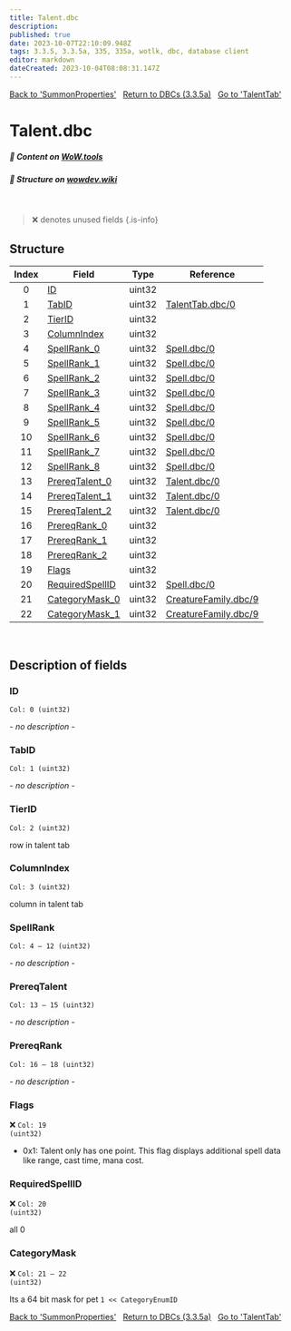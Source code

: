 ```yaml
---
title: Talent.dbc
description: 
published: true
date: 2023-10-07T22:10:09.948Z
tags: 3.3.5, 3.3.5a, 335, 335a, wotlk, dbc, database client
editor: markdown
dateCreated: 2023-10-04T08:08:31.147Z
---
```


<a href="https://trinitycore.info/files/DBC/335/summonproperties" class="mt-5 v-btn v-btn--depressed v-btn--flat v-btn--outlined theme--light v-size--default darkblue--text text--lighten-3"><span class="v-btn__content"><i aria-hidden="true" class="v-icon notranslate v-icon--left mdi mdi-arrow-left theme--light"></i><span>Back to 'SummonProperties'</span></span></a>&nbsp;&nbsp;&nbsp;<a href="https://trinitycore.info/files/DBC/335/DBC" class="mt-5 v-btn v-btn--depressed v-btn--flat v-btn--outlined theme--light v-size--default darkblue--text text--lighten-3"><span class="v-btn__content"><i aria-hidden="true" class="v-icon notranslate v-icon--left mdi mdi-home-outline theme--light"></i><span>Return to DBCs (3.3.5a)</span></span></a>&nbsp;&nbsp;&nbsp;<a href="https://trinitycore.info/files/DBC/335/talenttab" class="mt-5 v-btn v-btn--depressed v-btn--flat v-btn--outlined theme--light v-size--default darkblue--text text--lighten-3"><span class="v-btn__content"><span>Go to 'TalentTab'</span><i aria-hidden="true" class="v-icon notranslate v-icon--right mdi mdi-arrow-right theme--light"></i></span></a>

# Talent.dbc
##### :open_book: Content on [WoW.tools](https://wow.tools/dbc/?dbc=talent&build=3.3.5.12340)
##### :pencil: Structure on [wowdev.wiki](https://wowdev.wiki/DB/Talent)
&nbsp;

> :x: denotes unused fields
{.is-info}


## Structure

| Index | Field | Type | Reference |
| :---: | --- | :---: | --- |
| 0 | [ID](#id) | uint32 |  |
| 1 | [TabID](#tabid) | uint32 | [TalentTab.dbc/0](/files/DBC/335/talenttab#id) |
| 2 | [TierID](#tierid) | uint32 |  |
| 3 | [ColumnIndex](#columnindex) | uint32 |  |
| 4 | [SpellRank_0](#spellrank) | uint32 | [Spell.dbc/0](/files/DBC/335/spell#id) |
| 5 | [SpellRank_1](#spellrank) | uint32 | [Spell.dbc/0](/files/DBC/335/spell#id) |
| 6 | [SpellRank_2](#spellrank) | uint32 | [Spell.dbc/0](/files/DBC/335/spell#id) |
| 7 | [SpellRank_3](#spellrank) | uint32 | [Spell.dbc/0](/files/DBC/335/spell#id) |
| 8 | [SpellRank_4](#spellrank) | uint32 | [Spell.dbc/0](/files/DBC/335/spell#id) |
| 9 | [SpellRank_5](#spellrankunused) | uint32 | [Spell.dbc/0](/files/DBC/335/spell#id) |
| 10 | [SpellRank_6](#spellrankunused) | uint32 | [Spell.dbc/0](/files/DBC/335/spell#id) |
| 11 | [SpellRank_7](#spellrankunused) | uint32 | [Spell.dbc/0](/files/DBC/335/spell#id) |
| 12 | [SpellRank_8](#spellrankunused) | uint32 | [Spell.dbc/0](/files/DBC/335/spell#id) |
| 13 | [PrereqTalent_0](#prereqtalent) | uint32 | [Talent.dbc/0](/files/DBC/335/talent#id) |
| 14 | [PrereqTalent_1](#prereqtalent) | uint32 | [Talent.dbc/0](/files/DBC/335/talent#id) |
| 15 | [PrereqTalent_2](#prereqtalent) | uint32 | [Talent.dbc/0](/files/DBC/335/talent#id) |
| 16 | [PrereqRank_0](#prereqrank) | uint32 |  |
| 17 | [PrereqRank_1](#prereqrank) | uint32 |  |
| 18 | [PrereqRank_2](#prereqrank) | uint32 |  |
| 19 | [Flags](#flags) | uint32 |  |
| 20 | [RequiredSpellID](#requiredspellid) | uint32 | [Spell.dbc/0](/files/DBC/335/spell#id) |
| 21 | [CategoryMask_0](#categorymask) | uint32 | [CreatureFamily.dbc/9](/files/DBC/335/creaturefamily#categoryenumid) |
| 22 | [CategoryMask_1](#categorymask) | uint32 | [CreatureFamily.dbc/9](/files/DBC/335/creaturefamily#categoryenumid) |
&nbsp;
## Description of fields

### ID
<code>Col: 0 (uint32)</code>

*- no description -*
&nbsp;

### TabID
<code>Col: 1 (uint32)</code>

*- no description -*
&nbsp;

### TierID
<code>Col: 2 (uint32)</code>

row in talent tab
&nbsp;

### ColumnIndex
<code>Col: 3 (uint32)</code>

column in talent tab
&nbsp;

### SpellRank
<code>Col: 4 &ndash; 12 (uint32)</code>

*- no description -*
&nbsp;

### PrereqTalent
<code>Col: 13 &ndash; 15  (uint32)</code>

*- no description -*
&nbsp;

### PrereqRank
<code>Col: 16 &ndash; 18 (uint32)</code>

*- no description -*
&nbsp;

### Flags
:x: <code>Col: 19 (uint32)</code>

* 0x1: Talent only has one point. This flag displays additional spell data like range, cast time, mana cost.
&nbsp;

### RequiredSpellID
:x: <code>Col: 20 (uint32)</code>

all 0
&nbsp;

### CategoryMask
:x: <code>Col: 21 &ndash; 22 (uint32)</code>

Its a 64 bit mask for pet `1 << CategoryEnumID`
&nbsp;

<a href="https://trinitycore.info/files/DBC/335/summonproperties" class="mt-5 v-btn v-btn--depressed v-btn--flat v-btn--outlined theme--light v-size--default darkblue--text text--lighten-3"><span class="v-btn__content"><i aria-hidden="true" class="v-icon notranslate v-icon--left mdi mdi-arrow-left theme--light"></i><span>Back to 'SummonProperties'</span></span></a>&nbsp;&nbsp;&nbsp;<a href="https://trinitycore.info/files/DBC/335/DBC" class="mt-5 v-btn v-btn--depressed v-btn--flat v-btn--outlined theme--light v-size--default darkblue--text text--lighten-3"><span class="v-btn__content"><i aria-hidden="true" class="v-icon notranslate v-icon--left mdi mdi-home-outline theme--light"></i><span>Return to DBCs (3.3.5a)</span></span></a>&nbsp;&nbsp;&nbsp;<a href="https://trinitycore.info/files/DBC/335/talenttab" class="mt-5 v-btn v-btn--depressed v-btn--flat v-btn--outlined theme--light v-size--default darkblue--text text--lighten-3"><span class="v-btn__content"><span>Go to 'TalentTab'</span><i aria-hidden="true" class="v-icon notranslate v-icon--right mdi mdi-arrow-right theme--light"></i></span></a>
